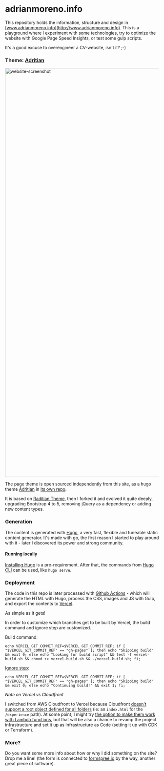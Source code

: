 # adrianmoreno.info #

This repository holds the information, structure and design in [www.adrianmoreno.info](http://www.adrianmoreno.info). This is a playground where I experiment with some technologies, try to optimize the website with Google Page Speed Insights, or test some gulp scripts. 

It's a good excuse to overengineer a CV-website, isn't it? ;-)

### Theme: [Adritian](https://github.com/zetxek/adritian-free-hugo-theme) ###

<img width="1340" alt="website-screenshot" src="https://user-images.githubusercontent.com/240085/211220892-f1ebeb35-224e-4e2e-925d-c7116527208f.png">

The page theme is open sourced independently from this site, as a hugo theme [Adritian]([url](https://github.com/zetxek/adritian-free-hugo-theme)) in [its own repo](https://github.com/zetxek/adritian-free-hugo-theme).

It is based on [Raditian Theme](https://github.com/radity/raditian-free-hugo-theme), then I forked it and evolved it quite deeply, upgrading Bootstrap 4 to 5, removing jQuery as a dependency or adding new content types.

### Generation ###

The content is generated with [Hugo](https://gohugo.io/), a very fast, flexible and tuneable static content generator. It's made with go, the first reason I started to play around with it - later I discovered its power and strong community.


#### Running locally

[Installing Hugo](https://gohugo.io/getting-started/installing/) is a pre-requirement. 
After that, the commands from [Hugo CLI](https://gohugo.io/getting-started/usage/) can be used, like `hugo serve`.

### Deployment

The code in this repo is later processed with [Github Actions](https://github.com/zetxek/adrianmoreno.info/actions) - which will generate the HTML with Hugo, process the CSS, images and JS with Gulp, and export the contents to [Vercel](https://vercel.com).

As simple as it gets!

In order to customize which branches get to be built by Vercel, the build command and ignore step are customized.

Build command:

```
echo VERCEL_GIT_COMMIT_REF=$VERCEL_GIT_COMMIT_REF; if [ "$VERCEL_GIT_COMMIT_REF" == "gh-pages" ]; then echo "Skipping build" && exit 0; else echo "Looking for build script" && test -f vercel-build.sh && chmod +x vercel-build.sh && ./vercel-build.sh; fi; 
```

[Ignore step](https://vercel.com/docs/projects/overview#ignored-build-step):

```
echo VERCEL_GIT_COMMIT_REF=$VERCEL_GIT_COMMIT_REF; if [ "$VERCEL_GIT_COMMIT_REF" == "gh-pages" ]; then echo "Skipping build" && exit 0; else echo "Continuing build!" && exit 1; fi; 
```
_Note on Vercel vs Cloudfront_

I switched from AWS Cloudfront to Vercel because Cloudfront [doesn't support a root object defined for all folders](https://docs.aws.amazon.com/AmazonCloudFront/latest/DeveloperGuide/DefaultRootObject.html) (ie: an `index.html` for the `/experience` path). At some point, I might try [the option to make them work with Lambda functions](https://robkenis.com/posts/hugo_pretty_urls_on_aws/), but that will be also a chance to revamp the project infrastructure and set it up as Infrastructure as Code (setting it up with CDK or Terraform).

### More? ###

Do you want some more info about how or why I did something on the site? Drop me a line! (the form is connected to [formspree.io](https://formspree.io/) by the way, another great piece of software).
